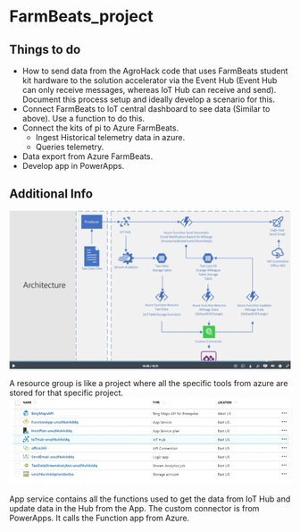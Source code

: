 # FarmBeats_project
## Things to do
- How to send data from the AgroHack code that uses FarmBeats student kit hardware to the solution accelerator via the Event Hub (Event Hub can only receive messages, whereas IoT Hub can receive and send). Document this process setup and ideally develop a scenario for this.
- Connect FarmBeats to IoT central dashboard to see data (Similar to above). Use a function to do this.
- Connect the kits of pi to Azure FarmBeats.
	- Ingest Historical telemetry data in azure.
	- Queries telemetry.
- Data export from Azure FarmBeats.
- Develop app in PowerApps.

## Additional Info
![Architecture](./images/Architecture_Example.png)

A resource group is like a project where all the specific tools from azure are stored for that specific project.	
![Resource Group](./images/ResourceGroup_Example.png)

App service contains all the functions used to get the data from IoT Hub and update data in the Hub from the App. The custom connector is from PowerApps. It calls the Function app from Azure. 


